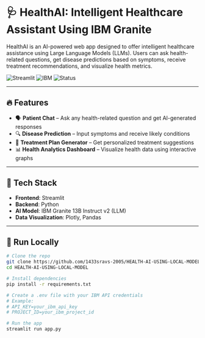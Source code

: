 # 🩺 HealthAI: Intelligent Healthcare Assistant Using IBM Granite

HealthAI is an AI-powered web app designed to offer intelligent healthcare assistance using Large Language Models (LLMs). Users can ask health-related questions, get disease predictions based on symptoms, receive treatment recommendations, and visualize health metrics.

![Streamlit](https://img.shields.io/badge/Built%20with-Streamlit-orange?style=for-the-badge&logo=streamlit)
![IBM](https://img.shields.io/badge/Powered%20by-IBM%20Granite-blue?style=for-the-badge&logo=ibm)
![Status](https://img.shields.io/badge/Status-Under%20Development-yellow?style=for-the-badge)

---

## 🔥 Features

- 🗣️ **Patient Chat** – Ask any health-related question and get AI-generated responses
- 🔍 **Disease Prediction** – Input symptoms and receive likely conditions
- 💊 **Treatment Plan Generator** – Get personalized treatment suggestions
- 📊 **Health Analytics Dashboard** – Visualize health data using interactive graphs

---

## 🧠 Tech Stack

- **Frontend**: Streamlit
- **Backend**: Python
- **AI Model**: IBM Granite 13B Instruct v2 (LLM)
- **Data Visualization**: Plotly, Pandas

---

## 🚀 Run Locally

```bash
# Clone the repo
git clone https://github.com/1433sravs-2005/HEALTH-AI-USING-LOCAL-MODEL.git
cd HEALTH-AI-USING-LOCAL-MODEL

# Install dependencies
pip install -r requirements.txt

# Create a .env file with your IBM API credentials
# Example:
# API_KEY=your_ibm_api_key
# PROJECT_ID=your_ibm_project_id

# Run the app
streamlit run app.py
